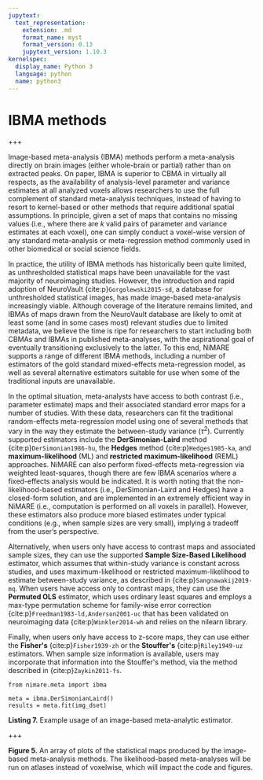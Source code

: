 ```yaml
---
jupytext:
  text_representation:
    extension: .md
    format_name: myst
    format_version: 0.13
    jupytext_version: 1.10.3
kernelspec:
  display_name: Python 3
  language: python
  name: python3
---
```


# IBMA methods

+++

Image-based meta-analysis (IBMA) methods perform a meta-analysis directly on brain images (either whole-brain or partial) rather than on extracted peaks.
On paper, IBMA is superior to CBMA in virtually all respects, as the availability of analysis-level parameter and variance estimates at all analyzed voxels allows researchers to use the full complement of standard meta-analysis techniques, instead of having to resort to kernel-based or other methods that require additional spatial assumptions.
In principle, given a set of maps that contains no missing values (i.e., where there are _k_ valid pairs of parameter and variance estimates at each voxel), one can simply conduct a voxel-wise version of any standard meta-analysis or meta-regression method commonly used in other biomedical or social science fields.

In practice, the utility of IBMA methods has historically been quite limited, as unthresholded statistical maps have been unavailable for the vast majority of neuroimaging studies.
However, the introduction and rapid adoption of NeuroVault {cite:p}`Gorgolewski2015-sd`, a database for unthresholded statistical images, has made image-based meta-analysis increasingly viable.
Although coverage of the literature remains limited, and IBMAs of maps drawn from the NeuroVault database are likely to omit at least some (and in some cases most) relevant studies due to limited metadata,  we believe the time is ripe for researchers to start including both CBMAs and IBMAs in published meta-analyses, with the aspirational goal of eventually transitioning exclusively to the latter.
To this end, NiMARE supports a range of different IBMA methods, including a number of estimators of the gold standard mixed-effects meta-regression model, as well as several alternative estimators suitable for use when some of the traditional inputs are unavailable.

In the optimal situation, meta-analysts have access to both contrast (i.e., parameter estimate) maps and their associated standard error maps for a number of studies.
With these data, researchers can fit the traditional random-effects meta-regression model using one of several methods that vary in the way they estimate the between-study variance ($\tau^{2}$).
Currently supported estimators include the **DerSimonian-Laird** method {cite:p}`DerSimonian1986-hu`, the **Hedges** method {cite:p}`Hedges1985-ka`, and **maximum-likelihood** (ML) and **restricted maximum-likelihood** (REML) approaches.
NiMARE can also perform fixed-effects meta-regression via weighted least-squares, though there are few IBMA scenarios where a fixed-effects analysis would be indicated.
It is worth noting that the non-likelihood-based estimators (i.e., DerSimonian-Laird and Hedges) have a closed-form solution, and are implemented in an extremely efficient way in NiMARE (i.e., computation is performed on all voxels in parallel).
However, these estimators also produce more biased estimates under typical conditions (e.g., when sample sizes are very small), implying a tradeoff from the user’s perspective.

Alternatively, when users only have access to contrast maps and associated sample sizes, they can use the supported **Sample Size-Based Likelihood** estimator, which assumes that within-study variance is constant across studies, and uses maximum-likelihood or restricted maximum-likelihood to estimate between-study variance, as described in {cite:p}`Sangnawakij2019-mq`.
When users have access only to contrast maps, they can use the **Permuted OLS** estimator, which uses ordinary least squares and employs a max-type permutation scheme for family-wise error correction {cite:p}`Freedman1983-ld,Anderson2001-uc` that has been validated on neuroimaging data {cite:p}`Winkler2014-wh` and relies on the nilearn library.

Finally, when users only have access to z-score maps, they can use either the **Fisher's** {cite:p}`Fisher1939-zh` or the **Stouffer's** {cite:p}`Riley1949-uz` estimators.
When sample size information is available, users may incorporate that information into the Stouffer's method, via the method described in {cite:p}`Zaykin2011-fs`.

```{code-cell} ipython3
from nimare.meta import ibma

meta = ibma.DerSimonianLaird()
results = meta.fit(img_dset)
```

**Listing 7.** Example usage of an image-based meta-analytic estimator.

+++

**Figure 5.** An array of plots of the statistical maps produced by the image-based meta-analysis methods.
The likelihood-based meta-analyses will be run on atlases instead of voxelwise, which will impact the code and figures.
